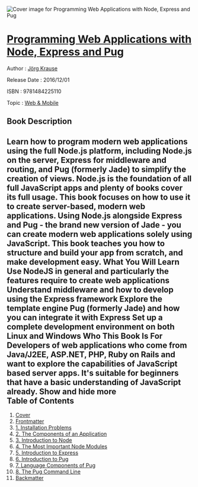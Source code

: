![Cover image for Programming Web Applications with Node, Express and Pug](https://imgdetail.ebookreading.net/cover/cover/web_mobile/EB9781484225110.jpg)

[Programming Web Applications with Node, Express and Pug](https://ebookreading.net/view/book/Programming+Web+Applications+with+Node%2C+Express+and+Pug-EB9781484225110_1.html "Programming Web Applications with Node, Express and Pug")
====================================================================================================================

Author : [Jörg Krause](https://ebookreading.net/search/author/J%C3%B6rg+Krause)

Release Date : 2016/12/01

ISBN : 9781484225110

Topic : [Web & Mobile](https://ebookreading.net/search/category/web-mobile)

Book Description
-----------------

 Learn how to program modern web applications using the full Node.js platform, including Node.js on the server, Express for middleware and routing, and Pug (formerly Jade) to simplify the creation of views.
Node.js is the foundation of all full JavaScript apps and plenty of books cover its full usage. This book focuses on how to use it to create server-based, modern web applications. Using Node.js alongside Express and Pug - the brand new version of Jade - you can create modern web applications solely using JavaScript. This book teaches you how to structure and build your app from scratch, and make development easy.
What You Will Learn
Use NodeJS in general and particularly the features require to create web applications
Understand middleware and how to develop using the Express framework
Explore the template engine Pug (formerly Jade) and how you can integrate it with Express
Set up a complete development environment on both Linux and Windows
Who This Book Is For
Developers of web applications who come from Java/J2EE, ASP.NET, PHP, Ruby on Rails and want to explore the capabilities of JavaScript based server apps. It's suitable for beginners that have a basic understanding of JavaScript already.
        Show and hide more                
Table of Contents
-----------------

1. [Cover](https://ebookreading.net/view/book/Programming+Web+Applications+with+Node%2C+Express+and+Pug-EB9781484225110_1.html)
1. [Frontmatter](https://ebookreading.net/view/book/Programming+Web+Applications+with+Node%2C+Express+and+Pug-EB9781484225110_2.html)
1. [1. Installation Problems](https://ebookreading.net/view/book/Programming+Web+Applications+with+Node%2C+Express+and+Pug-EB9781484225110_3.html)
1. [2. The Components of an Application](https://ebookreading.net/view/book/Programming+Web+Applications+with+Node%2C+Express+and+Pug-EB9781484225110_4.html)
1. [3. Introduction to Node](https://ebookreading.net/view/book/Programming+Web+Applications+with+Node%2C+Express+and+Pug-EB9781484225110_5.html)
1. [4. The Most Important Node Modules](https://ebookreading.net/view/book/Programming+Web+Applications+with+Node%2C+Express+and+Pug-EB9781484225110_6.html)
1. [5. Introduction to Express](https://ebookreading.net/view/book/Programming+Web+Applications+with+Node%2C+Express+and+Pug-EB9781484225110_7.html)
1. [6. Introduction to Pug](https://ebookreading.net/view/book/Programming+Web+Applications+with+Node%2C+Express+and+Pug-EB9781484225110_8.html)
1. [7. Language Components of Pug](https://ebookreading.net/view/book/Programming+Web+Applications+with+Node%2C+Express+and+Pug-EB9781484225110_9.html)
1. [8. The Pug Command Line](https://ebookreading.net/view/book/Programming+Web+Applications+with+Node%2C+Express+and+Pug-EB9781484225110_10.html)
1. [Backmatter](https://ebookreading.net/view/book/Programming+Web+Applications+with+Node%2C+Express+and+Pug-EB9781484225110_11.html)
